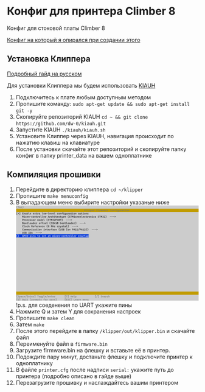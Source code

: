 # Конфиг для принтера Climber 8

Конфиг для стоковой платы Climber 8

[Конфиг на который я опирался при создании этого](https://github.com/kodonnell/xtlw-climber8-klipper)

## Установка Клиппера

[Подробный гайд на русском](https://klipper.wiki/ru/home/initial/base)

Для установки Клиппера мы будем использовать [KIAUH](https://github.com/dw-0/kiauh)

1. Подключитесь к плате любым доступным методом
2. Пропишите команду: `sudo apt-get update && sudo apt-get install git -y` 
2. Скопируйте репозиторий KIAUH `cd ~ && git clone https://github.com/dw-0/kiauh.git`
3. Запустите KIAUH `./kiauh/kiauh.sh`
4. Установите Клиппер через KIAUH, навигация происходит по нажатию клавиш на клавиатуре
5. После установки скачайте этот репозиторий и скопируйте папку конфиг в папку printer_data на вашем одноплатнике

## Компиляция прошивки

1. Перейдите в директорию клиппера `cd ~/klipper`
2. Пропишите `make menuconfig`
3. В выпадающем меню выбирите настройки указаные ниже
![Скриншот из Menuconfig](/wiki/menuconfig.png)
!p.s. для соеденения по UART укажите пины 
4. Нажмите Q и затем Y для сохранения настроек
5. Пропишите `make clean`
6. Затем `make`
7. После этого перейдите в папку `/klipper/out/klipper.bin` и скачайте файл
1. Переименуйте файл в `firmware.bin`
9. Загрузите firmware.bin на флешку и вставьте её в принтер.
1. Подождите пару минут, достаньте флешку и подключите принтер к одноплатнику
2. В файле `printer.cfg` после надписи `serial:` укажите путь до принтера (подробно описано в гайде выше)
3. Перезагрузите прошивку и наслаждайтесь вашим принтером